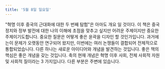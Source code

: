 ```yaml
---
title: '5월 8일 일요일'
---
```

"혁명 이후 중국의 근대화에 대한 두 번째 탐험"은 아마도 개요 일 것이다. 이 책은 중국 정치와 정부 발전에 대한 나의 이해에 초점을 맞추고 싶지만 어려운 주제이지만 중요한 주제이기도합니다. 중요한 질문은 어떻게 좋은 윤곽을 디자인 할 것인가입니다. 과거에는이 문제가 오랫동안 연구되어 왔지만, 이번에는 여러 논쟁들이 결합되어 전체적으로 통합되었습니다. 다른 하나는 새로운 아이디어와 개념을 발견하는 것입니다. 좋은 책의 핵심은 좋은 개념을 갖는 것입니다. 축의 현재 개념은 혁명 이후 사회, 전체 사회적 자원 및 사회적 질이라는 3 가지입니다. 다른 부분은 주변에 있습니다.

